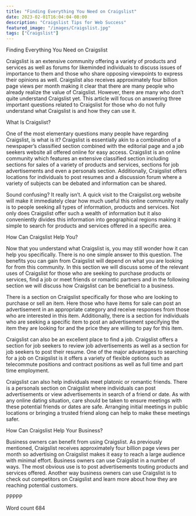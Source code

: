 ```yaml
---
title: "Finding Everything You Need on Craigslist"
date: 2023-02-01T16:04:04-08:00
description: "Craigslist Tips for Web Success"
featured_image: "/images/Craigslist.jpg"
tags: ["Craigslist"]
---
```


Finding Everything You Need on Craigslist

Craigslist is an extensive community offering a variety of products and services as well as forums for likeminded individuals to discuss issues of importance to them and those who share opposing viewpoints to express their opinions as well. Craigslist also receives approximately four billion page views per month making it clear that there are many people who already realize the value of Craigslist. However, there are many who don’t quite understand Craigslist yet. This article will focus on answering three important questions related to Craigslist for those who do not fully understand what Craigslist is and how they can use it. 

What Is Craigslist?

One of the most elementary questions many people have regarding Craigslist, is what is it? Craigslist is essentially akin to a combination of a newspaper’s classified section combined with the editorial page and a job seekers website all offered online for easy access. Craigslist is an online community which features an extensive classified section including sections for sales of a variety of products and services, sections for job advertisements and even a personals section. Additionally, Craigslist offers locations for individuals to post resumes and a discussion forum where a variety of subjects can be debated and information can be shared.

Sound confusing? It really isn’t. A quick visit to the Craigslist.org website will make it immediately clear how much useful this online community really is to people seeking all types of information, products and services. Not only does Craigslist offer such a wealth of information but it also conveniently divides this information into geographical regions making it simple to search for products and services offered in a specific area. 

How Can Craigslist Help You?

Now that you understand what Craigslist is, you may still wonder how it can help you specifically. There is no one simple answer to this question. The benefits you can gain from Craigslist will depend on what you are looking for from this community. In this section we will discuss some of the relevant uses of Craigslist for those who are seeking to purchase products or services, find a job or meet friends or romantic partners and in the following section we will discuss how Craigslist can be beneficial to a business.

There is a section on Craigslist specifically for those who are looking to purchase or sell an item. Here those who have items for sale can post an advertisement in an appropriate category and receive responses from those who are interested in this item. Additionally, there is a section for individuals who are seeking a specific item to post an advertisement specifying the item they are looking for and the price they are willing to pay for this item.

Craigslist can also be an excellent place to find a job. Craigslist offers a section for job seekers to review job advertisements as well as a section for job seekers to post their resume. One of the major advantages to searching for a job on Craigslist is it offers a variety of flexible options such as telecommute positions and contract positions as well as full time and part time employment. 

Craigslist can also help individuals meet platonic or romantic friends. There is a personals section on Craigslist where individuals can post advertisements or view advertisements in search of a friend or date. As with any online dating situation, care should be taken to ensure meetings with these potential friends or dates are safe. Arranging initial meetings in public locations or bringing a trusted friend along can help to make these meetings safer. 

How Can Craigslist Help Your Business?

Business owners can benefit from using Craigslist. As previously mentioned, Craigslist receives approximately four billion page views per month so advertising on Craigslist makes it easy to reach a large audience with minimal effort. Business owners can use Craigslist in a number of ways. The most obvious use is to post advertisements touting products and services offered. Another way business owners can use Craigslist is to check out competitors on Craigslist and learn more about how they are reaching potential customers. 

PPPPP

Word count 684


